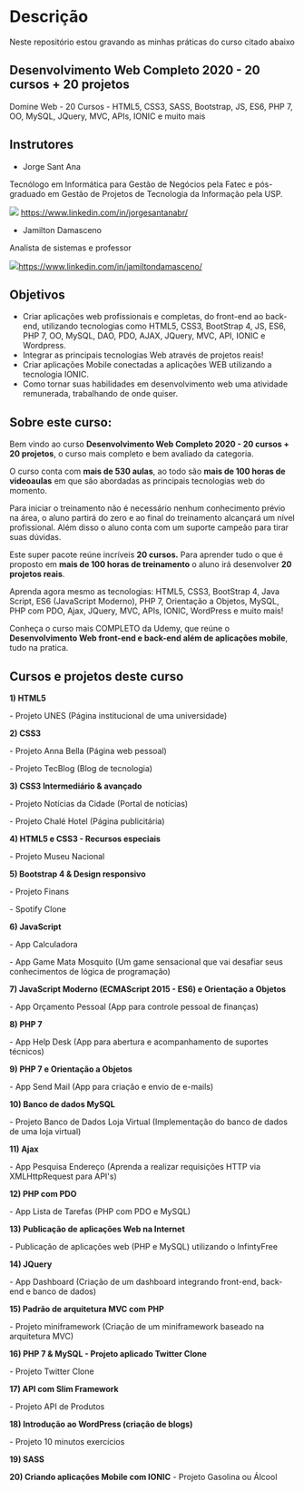 

# Descrição

Neste repositório estou gravando as minhas práticas do curso citado abaixo



## Desenvolvimento Web Completo 2020 - 20 cursos + 20 projetos

Domine Web - 20 Cursos - HTML5, CSS3, SASS, Bootstrap, JS, ES6, PHP 7, OO, MySQL, JQuery, MVC, APIs, IONIC e muito mais



## Instrutores

- Jorge Sant Ana

Tecnólogo em Informática para Gestão de Negócios pela Fatec e pós-graduado em Gestão de Projetos de Tecnologia da Informação pela USP. 

![](C:\workspace\recriando-pagina-inicial-instagram\img\icon-linkedin.png) https://www.linkedin.com/in/jorgesantanabr/



- Jamilton Damasceno

Analista de sistemas e professor

![](C:\workspace\recriando-pagina-inicial-instagram\img\icon-linkedin.png)https://www.linkedin.com/in/jamiltondamasceno/



## Objetivos

- Criar aplicações web profissionais e completas, do front-end ao back-end, utilizando tecnologias como HTML5, CSS3, BootStrap 4, JS, ES6, PHP 7, OO, MySQL, DAO, PDO, AJAX, JQuery, MVC, API, IONIC e Wordpress.
- Integrar as principais tecnologias Web através de projetos reais!
- Criar aplicações Mobile conectadas a aplicações WEB utilizando a tecnologia IONIC.
- Como tornar suas habilidades em desenvolvimento web uma atividade remunerada, trabalhando de onde quiser.



## Sobre este curso:

Bem vindo ao curso **Desenvolvimento Web Completo 2020 - 20 cursos + 20 projetos**, o curso mais completo e bem avaliado da categoria.

O curso conta com **mais de 530 aulas**, ao todo são **mais de 100 horas de videoaulas** em que são abordadas as principais tecnologias web do momento.

Para iniciar o treinamento não é necessário nenhum conhecimento prévio na área, o aluno partirá do zero e ao final do treinamento alcançará um nível profissional. Além disso o aluno conta com um suporte campeão para tirar suas dúvidas.

Este super pacote reúne incríveis **20 cursos.** Para aprender tudo o que é proposto em **mais de 100 horas de treinamento** o aluno irá desenvolver **20 projetos reais**.

Aprenda agora mesmo as tecnologias: HTML5, CSS3, BootStrap 4, Java Script, ES6 (JavaScript Moderno), PHP 7, Orientação a Objetos, MySQL, PHP com PDO, Ajax, JQuery, MVC, APIs, IONIC, WordPress e muito mais! 

Conheça o curso mais COMPLETO da Udemy, que reúne o **Desenvolvimento Web front-end e back-end além de aplicações mobile**, tudo na pratica.



## Cursos e projetos deste curso

**1) HTML5**

\- Projeto UNES (Página institucional de uma universidade)



**2) CSS3**

\- Projeto Anna Bella (Página web pessoal)

\- Projeto TecBlog (Blog de tecnologia)



**3) CSS3 Intermediário & avançado**

\- Projeto Notícias da Cidade (Portal de notícias)

\- Projeto Chalé Hotel (Página publicitária)



**4) HTML5 e CSS3 - Recursos especiais**

 \- Projeto Museu Nacional



**5) Bootstrap 4 & Design responsivo**

\- Projeto Finans

\- Spotify Clone



**6) JavaScript**

\- App Calculadora

\- App Game Mata Mosquito (Um game sensacional que vai desafiar seus conhecimentos de lógica de programação)



**7) JavaScript Moderno (ECMAScript 2015 - ES6) e Orientação a Objetos**

\- App Orçamento Pessoal (App para controle pessoal de finanças)



**8) PHP 7**

\- App Help Desk (App para abertura e acompanhamento de suportes técnicos)



**9) PHP 7 e Orientação a Objetos**

\- App Send Mail (App para criação e envio de e-mails)



**10) Banco de dados MySQL**

\- Projeto Banco de Dados Loja Virtual (Implementação do banco de dados de uma loja virtual)



**11) Ajax**

\- App Pesquisa Endereço (Aprenda a realizar requisições HTTP via XMLHttpRequest para API's)



**12) PHP com PDO**

\- App Lista de Tarefas (PHP com PDO e MySQL)



**13) Publicação de aplicações Web na Internet**

 \- Publicação de aplicações web (PHP e MySQL) utilizando o InfintyFree



**14) JQuery**

\- App Dashboard (Criação de um dashboard integrando front-end, back-end e banco de dados)



**15) Padrão de arquitetura MVC com PHP**

\- Projeto miniframework (Criação de um miniframework baseado na arquitetura MVC)



**16) PHP 7 & MySQL - Projeto aplicado Twitter Clone**

\- Projeto Twitter Clone



**17) API com Slim Framework**

\- Projeto API de Produtos



**18) Introdução ao WordPress (criação de blogs)**

\- Projeto 10 minutos exercícios



**19) SASS**



**20) Criando aplicações Mobile com IONIC**
\- Projeto Gasolina ou Álcool


